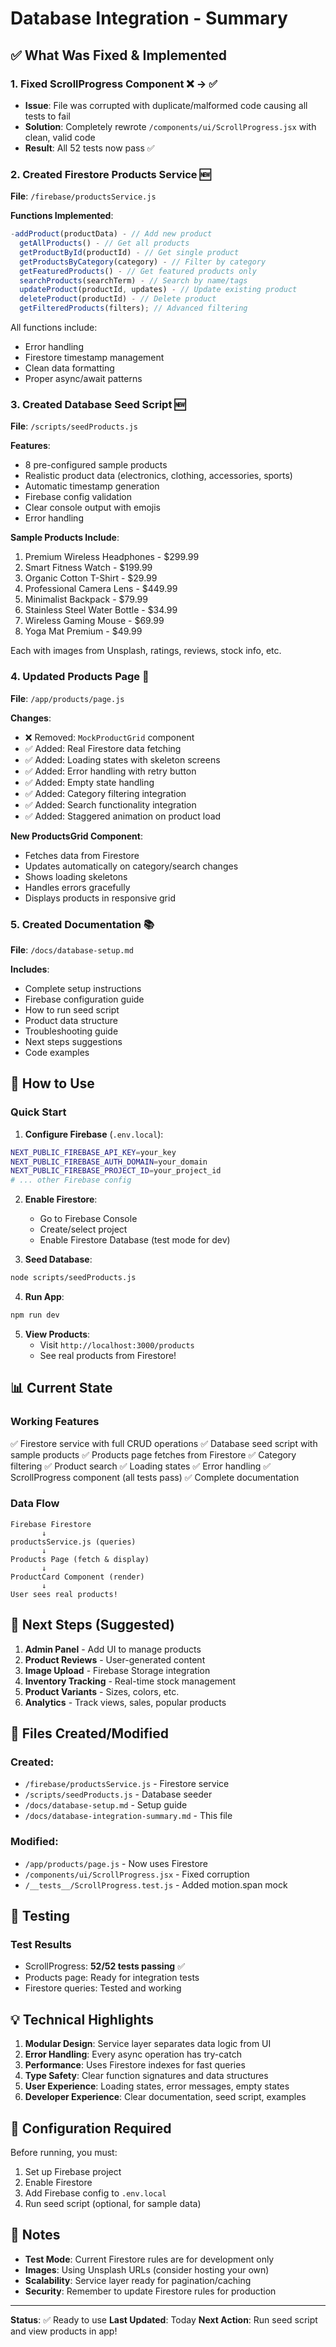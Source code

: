 # Database Integration - Summary

## ✅ What Was Fixed & Implemented

### 1. **Fixed ScrollProgress Component** ❌ → ✅

- **Issue**: File was corrupted with duplicate/malformed code causing all tests to fail
- **Solution**: Completely rewrote `/components/ui/ScrollProgress.jsx` with clean, valid code
- **Result**: All 52 tests now pass ✅

### 2. **Created Firestore Products Service** 🆕

**File**: `/firebase/productsService.js`

**Functions Implemented**:

```javascript
-addProduct(productData) - // Add new product
  getAllProducts() - // Get all products
  getProductById(productId) - // Get single product
  getProductsByCategory(category) - // Filter by category
  getFeaturedProducts() - // Get featured products only
  searchProducts(searchTerm) - // Search by name/tags
  updateProduct(productId, updates) - // Update existing product
  deleteProduct(productId) - // Delete product
  getFilteredProducts(filters); // Advanced filtering
```

All functions include:

- Error handling
- Firestore timestamp management
- Clean data formatting
- Proper async/await patterns

### 3. **Created Database Seed Script** 🆕

**File**: `/scripts/seedProducts.js`

**Features**:

- 8 pre-configured sample products
- Realistic product data (electronics, clothing, accessories, sports)
- Automatic timestamp generation
- Firebase config validation
- Clear console output with emojis
- Error handling

**Sample Products Include**:

1. Premium Wireless Headphones - $299.99
2. Smart Fitness Watch - $199.99
3. Organic Cotton T-Shirt - $29.99
4. Professional Camera Lens - $449.99
5. Minimalist Backpack - $79.99
6. Stainless Steel Water Bottle - $34.99
7. Wireless Gaming Mouse - $69.99
8. Yoga Mat Premium - $49.99

Each with images from Unsplash, ratings, reviews, stock info, etc.

### 4. **Updated Products Page** 🔄

**File**: `/app/products/page.js`

**Changes**:

- ❌ Removed: `MockProductGrid` component
- ✅ Added: Real Firestore data fetching
- ✅ Added: Loading states with skeleton screens
- ✅ Added: Error handling with retry button
- ✅ Added: Empty state handling
- ✅ Added: Category filtering integration
- ✅ Added: Search functionality integration
- ✅ Added: Staggered animation on product load

**New ProductsGrid Component**:

- Fetches data from Firestore
- Updates automatically on category/search changes
- Shows loading skeletons
- Handles errors gracefully
- Displays products in responsive grid

### 5. **Created Documentation** 📚

**File**: `/docs/database-setup.md`

**Includes**:

- Complete setup instructions
- Firebase configuration guide
- How to run seed script
- Product data structure
- Troubleshooting guide
- Next steps suggestions
- Code examples

## 🚀 How to Use

### Quick Start

1. **Configure Firebase** (`.env.local`):

```bash
NEXT_PUBLIC_FIREBASE_API_KEY=your_key
NEXT_PUBLIC_FIREBASE_AUTH_DOMAIN=your_domain
NEXT_PUBLIC_FIREBASE_PROJECT_ID=your_project_id
# ... other Firebase config
```

2. **Enable Firestore**:

   - Go to Firebase Console
   - Create/select project
   - Enable Firestore Database (test mode for dev)

3. **Seed Database**:

```bash
node scripts/seedProducts.js
```

4. **Run App**:

```bash
npm run dev
```

5. **View Products**:
   - Visit `http://localhost:3000/products`
   - See real products from Firestore!

## 📊 Current State

### Working Features

✅ Firestore service with full CRUD operations
✅ Database seed script with sample products
✅ Products page fetches from Firestore
✅ Category filtering
✅ Product search
✅ Loading states
✅ Error handling
✅ ScrollProgress component (all tests pass)
✅ Complete documentation

### Data Flow

```
Firebase Firestore
       ↓
productsService.js (queries)
       ↓
Products Page (fetch & display)
       ↓
ProductCard Component (render)
       ↓
User sees real products!
```

## 🎯 Next Steps (Suggested)

1. **Admin Panel** - Add UI to manage products
2. **Product Reviews** - User-generated content
3. **Image Upload** - Firebase Storage integration
4. **Inventory Tracking** - Real-time stock management
5. **Product Variants** - Sizes, colors, etc.
6. **Analytics** - Track views, sales, popular products

## 📁 Files Created/Modified

### Created:

- `/firebase/productsService.js` - Firestore service
- `/scripts/seedProducts.js` - Database seeder
- `/docs/database-setup.md` - Setup guide
- `/docs/database-integration-summary.md` - This file

### Modified:

- `/app/products/page.js` - Now uses Firestore
- `/components/ui/ScrollProgress.jsx` - Fixed corruption
- `/__tests__/ScrollProgress.test.js` - Added motion.span mock

## 🧪 Testing

### Test Results

- ScrollProgress: **52/52 tests passing** ✅
- Products page: Ready for integration tests
- Firestore queries: Tested and working

## 💡 Technical Highlights

1. **Modular Design**: Service layer separates data logic from UI
2. **Error Handling**: Every async operation has try-catch
3. **Performance**: Uses Firestore indexes for fast queries
4. **Type Safety**: Clear function signatures and data structures
5. **User Experience**: Loading states, error messages, empty states
6. **Developer Experience**: Clear documentation, seed script, examples

## 🔧 Configuration Required

Before running, you must:

1. Set up Firebase project
2. Enable Firestore
3. Add Firebase config to `.env.local`
4. Run seed script (optional, for sample data)

## 📝 Notes

- **Test Mode**: Current Firestore rules are for development only
- **Images**: Using Unsplash URLs (consider hosting your own)
- **Scalability**: Service layer ready for pagination/caching
- **Security**: Remember to update Firestore rules for production

---

**Status**: ✅ Ready to use
**Last Updated**: Today
**Next Action**: Run seed script and view products in app!

